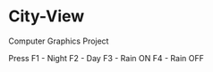 # City-View
Computer Graphics Project

Press F1 - Night
      F2 - Day
      F3 - Rain ON
      F4 - Rain OFF
